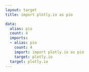 ```yaml
---
layout: target
title: import plotly.io as pio

data:
  alias: pio
  count: 4
  imports:
  - alias: pio
    count: 4
    import: import plotly.io as pio
    target: plotly.io
  target: plotly.io
---
```

